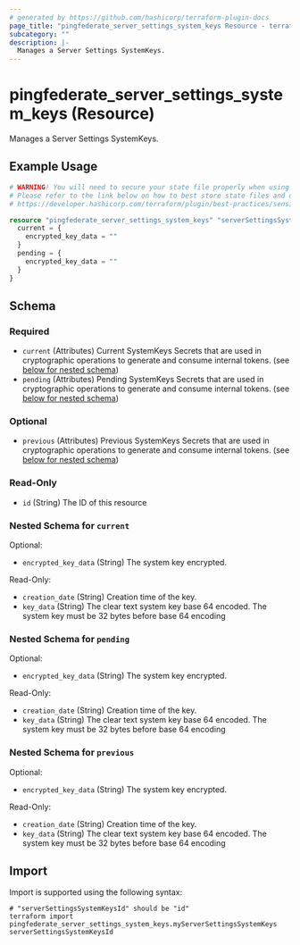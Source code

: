 ```yaml
---
# generated by https://github.com/hashicorp/terraform-plugin-docs
page_title: "pingfederate_server_settings_system_keys Resource - terraform-provider-pingfederate"
subcategory: ""
description: |-
  Manages a Server Settings SystemKeys.
---
```


# pingfederate_server_settings_system_keys (Resource)

Manages a Server Settings SystemKeys.

## Example Usage

```terraform
# WARNING! You will need to secure your state file properly when using this resource! #
# Please refer to the link below on how to best store state files and data within. #
# https://developer.hashicorp.com/terraform/plugin/best-practices/sensitive-state #

resource "pingfederate_server_settings_system_keys" "serverSettingsSystemKeysExample" {
  current = {
    encrypted_key_data = ""
  }
  pending = {
    encrypted_key_data = ""
  }
}
```

<!-- schema generated by tfplugindocs -->
## Schema

### Required

- `current` (Attributes) Current SystemKeys Secrets that are used in cryptographic operations to generate and consume internal tokens. (see [below for nested schema](#nestedatt--current))
- `pending` (Attributes) Pending SystemKeys Secrets that are used in cryptographic operations to generate and consume internal tokens. (see [below for nested schema](#nestedatt--pending))

### Optional

- `previous` (Attributes) Previous SystemKeys Secrets that are used in cryptographic operations to generate and consume internal tokens. (see [below for nested schema](#nestedatt--previous))

### Read-Only

- `id` (String) The ID of this resource

<a id="nestedatt--current"></a>
### Nested Schema for `current`

Optional:

- `encrypted_key_data` (String) The system key encrypted.

Read-Only:

- `creation_date` (String) Creation time of the key.
- `key_data` (String) The clear text system key base 64 encoded. The system key must be 32 bytes before base 64 encoding


<a id="nestedatt--pending"></a>
### Nested Schema for `pending`

Optional:

- `encrypted_key_data` (String) The system key encrypted.

Read-Only:

- `creation_date` (String) Creation time of the key.
- `key_data` (String) The clear text system key base 64 encoded. The system key must be 32 bytes before base 64 encoding


<a id="nestedatt--previous"></a>
### Nested Schema for `previous`

Optional:

- `encrypted_key_data` (String) The system key encrypted.

Read-Only:

- `creation_date` (String) Creation time of the key.
- `key_data` (String) The clear text system key base 64 encoded. The system key must be 32 bytes before base 64 encoding

## Import

Import is supported using the following syntax:

```shell
# "serverSettingsSystemKeysId" should be "id"
terraform import pingfederate_server_settings_system_keys.myServerSettingsSystemKeys serverSettingsSystemKeysId
```
